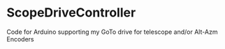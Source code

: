# ScopeDriveController
Code for Arduino supporting my GoTo drive for telescope and/or Alt-Azm Encoders
